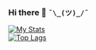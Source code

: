 ### Hi there 👋 ```¯\_(ツ)_/¯```

[![My Stats](https://github-readme-stats.vercel.app/api?username=brokiem)](#)<br>
[![Top Lags](https://github-readme-stats.vercel.app/api/top-langs/?username=brokiem)](#)
